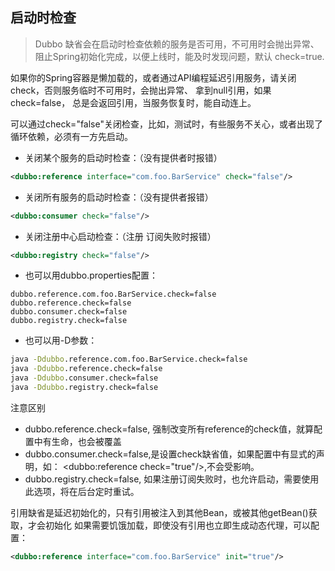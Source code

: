 ## 启动时检查
> Dubbo 缺省会在启动时检查依赖的服务是否可用，不可用时会抛出异常、阻止Spring初始化完成，以便上线时，能及时发现问题，默认
check=true.

如果你的Spring容器是懒加载的，或者通过API编程延迟引用服务，请关闭check，否则服务临时不可用时，会抛出异常、
拿到null引用，如果check=false， 总是会返回引用，当服务恢复时，能自动连上。

可以通过check="false"关闭检查，比如，测试时，有些服务不关心，或者出现了循环依赖，必须有一方先启动。
- 关闭某个服务的启动时检查：（没有提供者时报错）
```xml
<dubbo:reference interface="com.foo.BarService" check="false"/>
```
- 关闭所有服务的启动时检查：（没有提供者报错）
```xml
<dubbo:consumer check="false"/>
```

- 关闭注册中心启动检查：（注册 订阅失败时报错）
```xml
<dubbo:registry check="false"/>
```
- 也可以用dubbo.properties配置：
```properties
dubbo.reference.com.foo.BarService.check=false
dubbo.reference.check=false
dubbo.consumer.check=false
dubbo.registry.check=false
```
- 也可以用-D参数：
```cmd
java -Ddubbo.reference.com.foo.BarService.check=false
java -Ddubbo.reference.check=false
java -Ddubbo.consumer.check=false
java -Ddubbo.registry.check=false
```
注意区别
- dubbo.reference.check=false, 强制改变所有reference的check值，就算配置中有生命，也会被覆盖
- dubbo.consumer.check=false,是设置check缺省值，如果配置中有显式的声明，如：
<dubbo:reference check="true"/>,不会受影响。
- dubbo.registry.check=false, 如果注册订阅失败时，也允许启动，需要使用此选项，将在后台定时重试。

引用缺省是延迟初始化的，只有引用被注入到其他Bean，或被其他getBean()获取，才会初始化
如果需要饥饿加载，即使没有引用也立即生成动态代理，可以配置：
```xml
<dubbo:reference interface="com.foo.BarService" init="true"/>
```
